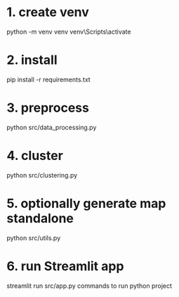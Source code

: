 # 1. create venv
python -m venv venv
venv\Scripts\activate

# 2. install
pip install -r requirements.txt

# 3. preprocess
python src/data_processing.py

# 4. cluster
python src/clustering.py

# 5. optionally generate map standalone
python src/utils.py

# 6. run Streamlit app
streamlit run src/app.py
commands to run python project
